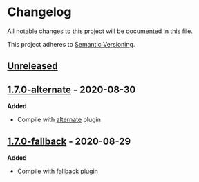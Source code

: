 # Changelog

All notable changes to this project will be documented in this file.

This project adheres to [Semantic Versioning](https://semver.org/spec/v2.0.0.html).

## [Unreleased]

[Unreleased]: https://github.com/cmacrae/coredns/compare/master...HEAD

## [1.7.0-alternate](https://github.com/cmacrae/coredns/releases/tag/v1.7.0-alternate) - 2020-08-30

**Added**
- Compile with [alternate](https://github.com/coredns/alternate) plugin

## [1.7.0-fallback](https://github.com/cmacrae/coredns/releases/tag/v1.7.0-fallback) - 2020-08-29

**Added**
- Compile with [fallback](https://coredns.io/explugins/fallback/) plugin
